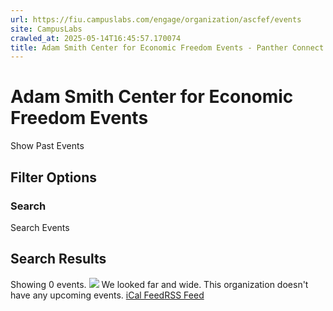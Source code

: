 ```yaml
---
url: https://fiu.campuslabs.com/engage/organization/ascfef/events
site: CampusLabs
crawled_at: 2025-05-14T16:45:57.170074
title: Adam Smith Center for Economic Freedom Events - Panther Connect
---
```


#  Adam Smith Center for Economic Freedom Events
Show Past Events
## Filter Options
### Search
Search Events
## Search Results
Showing 0 events.
![](https://static.campuslabsengage.com/discovery/images/events_1.svg)
We looked far and wide.
This organization doesn't have any upcoming events.
[iCal Feed](https://fiu.campuslabs.com/engage/organization/ascfef/events.ics)[RSS Feed](https://fiu.campuslabs.com/engage/organization/ascfef/events.rss)
